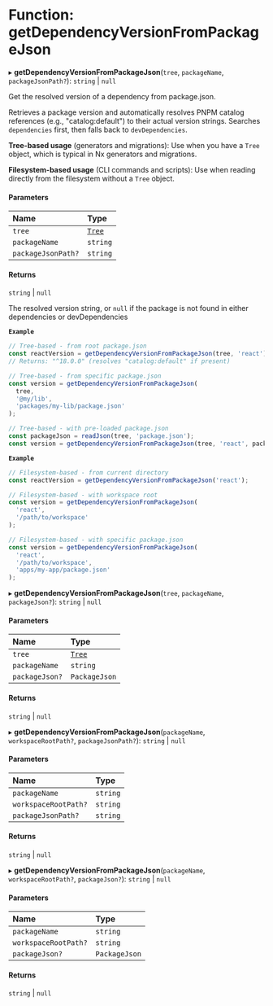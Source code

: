 # Function: getDependencyVersionFromPackageJson

▸ **getDependencyVersionFromPackageJson**(`tree`, `packageName`, `packageJsonPath?`): `string` \| `null`

Get the resolved version of a dependency from package.json.

Retrieves a package version and automatically resolves PNPM catalog references
(e.g., "catalog:default") to their actual version strings. Searches `dependencies`
first, then falls back to `devDependencies`.

**Tree-based usage** (generators and migrations):
Use when you have a `Tree` object, which is typical in Nx generators and migrations.

**Filesystem-based usage** (CLI commands and scripts):
Use when reading directly from the filesystem without a `Tree` object.

#### Parameters

| Name               | Type                                                |
| :----------------- | :-------------------------------------------------- |
| `tree`             | [`Tree`](/reference/core-api/devkit/documents/Tree) |
| `packageName`      | `string`                                            |
| `packageJsonPath?` | `string`                                            |

#### Returns

`string` \| `null`

The resolved version string, or `null` if the package is not found in either dependencies or devDependencies

**`Example`**

```typescript
// Tree-based - from root package.json
const reactVersion = getDependencyVersionFromPackageJson(tree, 'react');
// Returns: "^18.0.0" (resolves "catalog:default" if present)

// Tree-based - from specific package.json
const version = getDependencyVersionFromPackageJson(
  tree,
  '@my/lib',
  'packages/my-lib/package.json'
);

// Tree-based - with pre-loaded package.json
const packageJson = readJson(tree, 'package.json');
const version = getDependencyVersionFromPackageJson(tree, 'react', packageJson);
```

**`Example`**

```typescript
// Filesystem-based - from current directory
const reactVersion = getDependencyVersionFromPackageJson('react');

// Filesystem-based - with workspace root
const version = getDependencyVersionFromPackageJson(
  'react',
  '/path/to/workspace'
);

// Filesystem-based - with specific package.json
const version = getDependencyVersionFromPackageJson(
  'react',
  '/path/to/workspace',
  'apps/my-app/package.json'
);
```

▸ **getDependencyVersionFromPackageJson**(`tree`, `packageName`, `packageJson?`): `string` \| `null`

#### Parameters

| Name           | Type                                                |
| :------------- | :-------------------------------------------------- |
| `tree`         | [`Tree`](/reference/core-api/devkit/documents/Tree) |
| `packageName`  | `string`                                            |
| `packageJson?` | `PackageJson`                                       |

#### Returns

`string` \| `null`

▸ **getDependencyVersionFromPackageJson**(`packageName`, `workspaceRootPath?`, `packageJsonPath?`): `string` \| `null`

#### Parameters

| Name                 | Type     |
| :------------------- | :------- |
| `packageName`        | `string` |
| `workspaceRootPath?` | `string` |
| `packageJsonPath?`   | `string` |

#### Returns

`string` \| `null`

▸ **getDependencyVersionFromPackageJson**(`packageName`, `workspaceRootPath?`, `packageJson?`): `string` \| `null`

#### Parameters

| Name                 | Type          |
| :------------------- | :------------ |
| `packageName`        | `string`      |
| `workspaceRootPath?` | `string`      |
| `packageJson?`       | `PackageJson` |

#### Returns

`string` \| `null`
